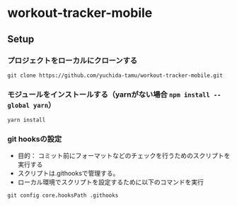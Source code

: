 # workout-tracker-mobile

## Setup
### プロジェクトをローカルにクローンする
`git clone https://github.com/yuchida-tamu/workout-tracker-mobile.git`

### モジュールをインストールする（yarnがない場合 `npm install --global yarn`）
`yarn install`

### git hooksの設定
- 目的： コミット前にフォーマットなどのチェックを行うためのスクリプトを実行する
- スクリプトは.githooksで管理する。
- ローカル環境でスクリプトを設定するために以下のコマンドを実行

`git config core.hooksPath .githooks`
